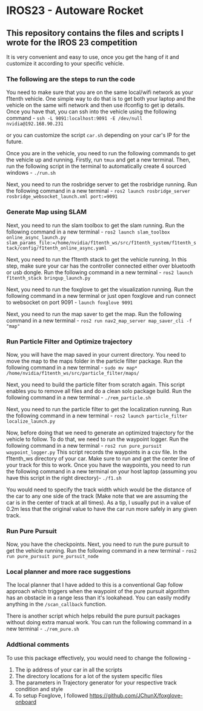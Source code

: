 # IROS23 - Autoware Rocket

## This repository contains the files and scripts I wrote for the IROS 23 competition
It is very convenient and easy to use, once you get the hang of it and customize it according to your specific vehicle.

### The following are the steps to run the code
You need to make sure that you are on the same local/wifi network as your f1tenth vehicle. One simple way to do that is to get both your laptop and the vehicle on the same wifi network and then use ifconfig to get ip details. Once you have that, you can ssh into the vehicle using the following command -
`ssh -L 9091:localhost:9091 -E /dev/null nvidia@192.168.90.231`

or you can customize the script `car.sh` depending on your car's IP for the future.

Once you are in the vehicle, you need to run the following commands to get the vehicle up and running. Firstly, run `tmux` and get a new terminal. Then, run the following script in the terminal to automatically create 4 sourced windows - 
`./run.sh`

Next, you need to run the rosbridge server to get the rosbridge running. Run the following command in a new terminal -
`ros2 launch rosbridge_server rosbridge_websocket_launch.xml port:=9091`

### Generate Map using SLAM

Next, you need to run the slam toolbox to get the slam running. Run the following command in a new terminal -
`ros2 launch slam_toolbox online_async_launch.py slam_params_file:=/home/nvidia/f1tenth_ws/src/f1tenth_system/f1tenth_stack/config/f1tenth_online_async.yaml`

Next, you need to run the f1tenth stack to get the vehicle running. In this step, make sure your car has the controller connected either over bluetooth or usb dongle. Run the following command in a new terminal -
`ros2 launch f1tenth_stack bringup_launch.py`

Next, you need to run the foxglove to get the visualization running. Run the following command in a new terminal or just open foxglove and run connect to websocket on port 9091 -
`launch foxglove 9091`

Next, you need to run the map saver to get the map. Run the following command in a new terminal -
`ros2 run nav2_map_server map_saver_cli -f "map"`

### Run Particle Filter and Optimize trajectory

Now, you will have the map saved in your current directory. You need to move the map to the maps folder in the particle filter package. Run the following command in a new terminal -
`sudo mv map* /home/nvidia/f1tenth_ws/src/particle_filter/maps/`

Next, you need to build the particle filter from scratch again. This script enables you to remove all files and do a clean solo package build. Run the following command in a new terminal -
`./rem_particle.sh`

Next, you need to run the particle filter to get the localization running. Run the following command in a new terminal -
`ros2 launch particle_filter localize_launch.py`

Now, before doing that we need to generate an optimized trajectory for the vehicle to follow. To do that, we need to run the waypoint logger. Run the following command in a new terminal -
`ros2 run pure_pursuit waypoint_logger.py`
This script records the waypoints in a csv file. In the f1tenth_ws directory of your car. Make sure to run and get the center line of your track for this to work. Once you have the waypoints, you need to run the following command in a new terminal on your host laptop (assuming you have this script in the right directory)-
`./f1.sh`

You would need to specify the track width which would be the distance of the car to any one side of the track (Make note that we are assuming the car is in the center of track at all times). As a tip, I usually put in a value of 0.2m less that the original value to have the car run more safely in any given track.

### Run Pure Pursuit 

Now, you have the checkpoints. Next, you need to run the pure pursuit to get the vehicle running. Run the following command in a new terminal -
`ros2 run pure_pursuit pure_pursuit_node`


### Local planner and more race suggestions

The local planner that I have added to this is a conventional Gap follow approach which triggers when the waypoint of the pure pursuit algorithm has an obstacle in a range less than it's lookahead. You can easily modify anything in the `/scan_callback` function.

There is another script which helps rebuild the pure pursuit packages without doing extra manual work. You can run the following command in a new terminal -
`./rem_pure.sh`


### Addtional comments

To use this package effectively, you would need to change the following - 
1. The ip address of your car in all the scripts
2. The directory locations for a lot of the system specific files
3. The parameters in Trajectory generator for your respective track condition and style
4. To setup Foxglove, I followed https://github.com/JChunX/foxglove-onboard


